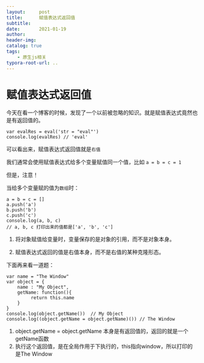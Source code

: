 ```yaml
---
layout:     post
title:      赋值表达式返回值
subtitle:  
date:       2021-01-19
author:     
header-img: 
catalog: true
tags:
    - 原生js相关
typora-root-url: ..
---
```


# 赋值表达式返回值

今天在看一个博客的时候，发现了一个以前被忽略的知识。就是赋值表达式竟然也是有返回值的。

```
var evalRes = eval('str = "eval"')
console.log(evalRes) // 'eval'
```

可以看出来，赋值表达式返回值就是`右值`

我们通常会使用赋值表达式给多个变量赋值同一个值，比如 `a = b = c = 1`

但是，注意！

当给多个变量赋的值为`数组`时：

```
a = b = c = []
a.push('a')
b.push('b')
c.push('c')
console.log(a, b, c)
// a, b, c 打印出来的值都是['a', 'b', 'c']
```

1. 将对象赋值给变量时，变量保存的是对象的引用，而不是对象本身。

2. 赋值表达式返回的值是右值本身，而不是右值的某种克隆形态。



下面再来看一道题：

```
var name = "The Window"
var object = {
    name : "My Object",
    getName: function(){
         return this.name
    }
}
console.log(object.getName())  // My Object
console.log((object.getName = object.getName)()) // The Window
```

1. object.getName = object.getName 本身是有返回值的，返回的就是一个getName函数
2. 执行这个返回值，是在全局作用于下执行的，this指向window，所以打印的是The Window